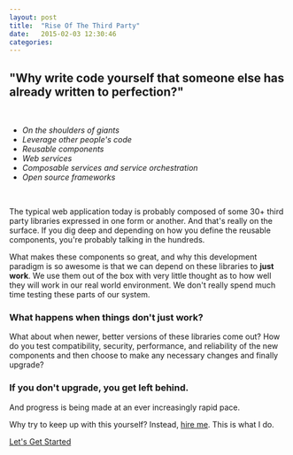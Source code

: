 ```yaml
---
layout: post
title:  "Rise Of The Third Party"
date:   2015-02-03 12:30:46
categories:
---
```

## "Why write code yourself that someone else has already written to perfection?"
<br/>

* *On the shoulders of giants*
* *Leverage other people's code*
* *Reusable components*
* *Web services*
* *Composable services and service orchestration*
* *Open source frameworks*

<br/>

The typical web application today is probably composed of some 30+ third party libraries expressed in one form or
another. And that's really on the surface. If you dig deep and depending on how you define the reusable components,
you're probably talking in the hundreds.

What makes these components so great, and why this development paradigm is so awesome is that we can depend on these
libraries to **just work**. We use them out of the box with very little thought as to how well they will work in our
real world environment. We don't really spend much time testing these parts of our system.

### What happens when things don't **just work**?

What about when newer, better versions of these libraries come out? How do you test compatibility, security, performance,
and reliability of the new components and then choose to make any necessary changes and finally upgrade?

### If you don't upgrade, you get left behind.

And progress is being made at an ever increasingly rapid pace.

Why try to keep up with this yourself? Instead, <a href="/services/">hire me</a>. This is what I do.

<a href="/get-started/" class="btn btn-default">Let's Get Started</a>
<br/>
<br/>

